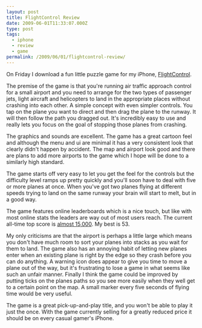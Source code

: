 ```yaml
---
layout: post
title: FlightControl Review
date: 2009-06-01T11:33:07.000Z
type: post
tags:
  - iphone
  - review
  - game
permalink: /2009/06/01/flightcontrol-review/
---
```

On Friday I download a fun little puzzle game for my iPhone, [FlightControl](http://www.firemint.com/flightcontrol/index.html).

The premise of the game is that you're running air traffic approach control for a small airport and you need to arrange for the two types of passenger jets, light aircraft and helicopters to land in the appropriate places without crashing into each other. A simple concept with even simpler controls. You tap on the plane you want to direct and then drag the plane to the runway. It will then follow the path you dragged out. It's incredibly easy to use and really lets you focus on the goal of stopping those planes from crashing.

The graphics and sounds are excellent. The game has a great cartoon feel and although the menu and ui are minimal it has a very consistent look that clearly didn't happen by accident. The map and airport look good and there are plans to add more airports to the game which I hope will be done to a similarly high standard.

The game starts off very easy to let you get the feel for the controls but the difficulty level ramps up pretty quickly and you'll soon have to deal with five or more planes at once. When you've got two planes flying at different speeds trying to land on the same runway your brain will start to melt, but in a good way.

The game features online leaderboards which is a nice touch, but like with most online stats the leaders are way out of most users reach. The current all-time top score is [almost 15,000](http://flightcontrol.cloudcell.com/Stats.php?nMap=0&amp;nStat=0). My best is 53.

My only criticisms are that the airport is perhaps a little large which means you don't have much room to sort your planes into stacks as you wait for them to land. The game also has an annoying habit of letting new planes enter when an existing plane is right by the edge so they crash before you can do anything. A warning icon does appear to give you time to move a plane out of the way, but it's frustrating to lose a game in what seems like such an unfair manner. Finally I think the game could be improved by putting ticks on the planes paths so you see more easily when they well get to a certain point on the map. A small marker every five seconds of flying time would be very useful.

The game is a great pick-up-and-play title, and you won't be able to play it just the once. With the game currently selling for a greatly reduced price it should be on every casual gamer's iPhone.
